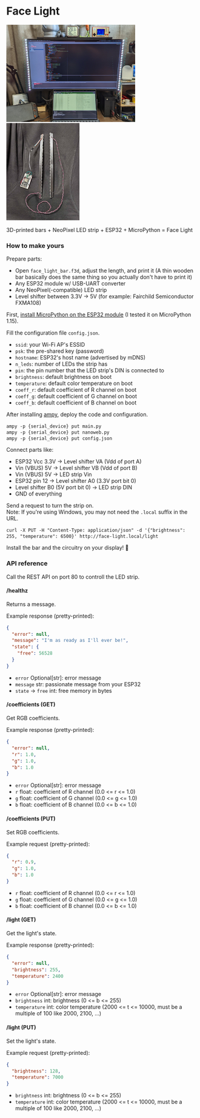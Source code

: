 # Face Light

<img src="img1.jpg" height=256px>&nbsp;&nbsp;<img src="img2.jpg" height=256px>

3D-printed bars + NeoPixel LED strip + ESP32 + MicroPython = Face Light


### How to make yours

Prepare parts:

 - Open `face_light_bar.f3d`, adjust the length, and print it
   (A thin wooden bar basically does the same thing so you actually don't have to print it)
 - Any ESP32 module w/ USB-UART converter
 - Any NeoPixel(-compatible) LED strip
 - Level shifter between 3.3V -> 5V (for example: Fairchild Semiconductor FXMA108)

First, [install MicroPython on the ESP32 module](https://micropython.org/download/?port=esp32) (I tested it on MicroPython 1.15).

Fill the configuration file `config.json`.

 - `ssid`: your Wi-Fi AP's ESSID
 - `psk`: the pre-shared key (password)
 - `hostname`: ESP32's host name (advertised by mDNS)
 - `n_leds`: number of LEDs the strip has
 - `pin`: the pin number that the LED strip's DIN is connected to
 - `brightness`: default brightness on boot
 - `temperature`: default color temperature on boot
 - `coeff_r`: default coefficient of R channel on boot
 - `coeff_g`: default coefficient of G channel on boot
 - `coeff_b`: default coefficient of B channel on boot

After installing [ampy](https://github.com/scientifichackers/ampy), deploy the code and configuration.

```shell
ampy -p {serial_device} put main.py
ampy -p {serial_device} put nanoweb.py
ampy -p {serial_device} put config.json
```

Connect parts like:

 - ESP32 Vcc 3.3V -> Level shifter VA (Vdd of port A)
 - Vin (VBUS) 5V -> Level shifter VB (Vdd of port B)
 - Vin (VBUS) 5V -> LED strip Vin
 - ESP32 pin 12 -> Level shifter A0 (3.3V port bit 0)
 - Level shifter B0 (5V port bit 0) -> LED strip DIN
 - GND of everything

Send a request to turn the strip on. \
Note: If you're using Windows, you may not need the `.local` suffix in the URL.

```shell
curl -X PUT -H "Content-Type: application/json" -d '{"brightness": 255, "temperature": 6500}' http://face-light.local/light
```

Install the bar and the circuitry on your display! :tada:


### API reference

Call the REST API on port 80 to controll the LED strip.


#### /healthz

Returns a message.

Example response (pretty-printed):

```json
{
  "error": null,
  "message": "I'm as ready as I'll ever be!",
  "state": {
    "free": 56528
  }
}
```

 - `error` Optional[str]: error message
 - `message` str: passionate message from your ESP32
 - `state` -> `free` int: free memory in bytes


#### /coefficients (GET)

Get RGB coefficients.

Example response (pretty-printed):

```json
{
  "error": null,
  "r": 1.0,
  "g": 1.0,
  "b": 1.0
}
```

- `error` Optional[str]: error message
- `r` float: coefficient of R channel (0.0 <= r <= 1.0)
- `g` float: coefficient of G channel (0.0 <= g <= 1.0)
- `b` float: coefficient of B channel (0.0 <= b <= 1.0)


#### /coefficients (PUT)

Set RGB coefficients.

Example request (pretty-printed):

```json
{
  "r": 0.9,
  "g": 1.0,
  "b": 1.0
}
```

- `r` float: coefficient of R channel (0.0 <= r <= 1.0)
- `g` float: coefficient of G channel (0.0 <= g <= 1.0)
- `b` float: coefficient of B channel (0.0 <= b <= 1.0)


#### /light (GET)

Get the light's state.

Example response (pretty-printed):

```json
{
  "error": null,
  "brightness": 255,
  "temperature": 2400
}
```

- `error` Optional[str]: error message
- `brightness` int: brightness (0 <= b <= 255)
- `temperature` int: color temperature (2000 <= t <= 10000, must be a multiple of 100 like 2000, 2100, ...)


#### /light (PUT)

Set the light's state.

Example request (pretty-printed):

```json
{
  "brightness": 128,
  "temperature": 7000 
}
```

- `brightness` int: brightness (0 <= b <= 255)
- `temperature` int: color temperature (2000 <= t <= 10000, must be a multiple of 100 like 2000, 2100, ...)

